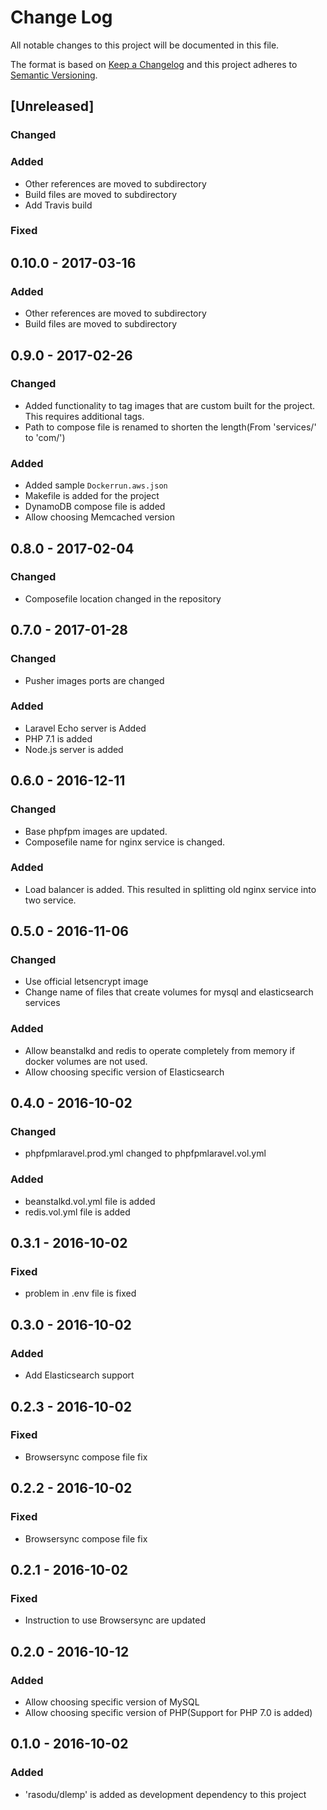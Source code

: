 # Change Log
All notable changes to this project will be documented in this file.

The format is based on [Keep a Changelog](http://keepachangelog.com/)
and this project adheres to [Semantic Versioning](http://semver.org/).

## [Unreleased]
### Changed
### Added
- Other references are moved to subdirectory
- Build files are moved to subdirectory
- Add Travis build
### Fixed


## 0.10.0 - 2017-03-16
### Added
- Other references are moved to subdirectory
- Build files are moved to subdirectory

## 0.9.0 - 2017-02-26
### Changed
- Added functionality to tag images that are custom built for the project. This requires additional tags.
- Path to compose file is renamed to shorten the length(From 'services/' to 'com/')
### Added
- Added sample ```Dockerrun.aws.json```
- Makefile is added for the project
- DynamoDB compose file is added
- Allow choosing Memcached version

## 0.8.0 - 2017-02-04
### Changed
- Composefile location changed in the repository

## 0.7.0 - 2017-01-28
### Changed
- Pusher images ports are changed
### Added
- Laravel Echo server is Added
- PHP 7.1 is added
- Node.js server is added

## 0.6.0 - 2016-12-11
### Changed
- Base phpfpm images are updated.
- Composefile name for nginx service is changed.
### Added
- Load balancer is added. This resulted in splitting old nginx service into two service.

## 0.5.0 - 2016-11-06
### Changed
- Use official letsencrypt image
- Change name of files that create volumes for mysql and elasticsearch services
### Added
- Allow beanstalkd and redis to operate completely from memory if docker volumes are not used.
- Allow choosing specific version of Elasticsearch

## 0.4.0 - 2016-10-02
### Changed
- phpfpmlaravel.prod.yml changed to phpfpmlaravel.vol.yml
### Added
- beanstalkd.vol.yml file is added
- redis.vol.yml file is added

## 0.3.1 - 2016-10-02
### Fixed
- problem in .env file is fixed

## 0.3.0 - 2016-10-02
### Added
- Add Elasticsearch support

## 0.2.3 - 2016-10-02
### Fixed
- Browsersync compose file fix

## 0.2.2 - 2016-10-02
### Fixed
- Browsersync compose file fix

## 0.2.1 - 2016-10-02
### Fixed
- Instruction to use Browsersync are updated

## 0.2.0 - 2016-10-12
### Added
- Allow choosing specific version of MySQL
- Allow choosing specific version of PHP(Support for PHP 7.0 is added)

## 0.1.0 - 2016-10-02
### Added
- 'rasodu/dlemp' is added as development dependency to this project

